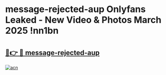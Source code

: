 # message-rejected-aup Onlyfans Leaked - New Video & Photos March 2025 !nn1bn

# <h2><a href="https://fgqvcl.iuczelnia.edu.pl?title=message-rejected-aup&ref=nn1bn">🔗👉 🔴 message-rejected-aup</a></h2>

[![acn](https://github.com/user-attachments/assets/0f9c940e-d8b0-45ae-aac7-cd30a18b3e1c)](https://fgqvcl.iuczelnia.edu.pl?title=message-rejected-aup&ref=nn1bn)

